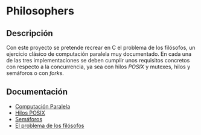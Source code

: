# Philosophers

## Descripción

Con este proyecto se pretende recrear en C el problema de los filósofos, un ejercicio clásico de computación paralela muy documentado. En cada una de las tres implementaciones se deben cumplir unos requisitos concretos con respecto a la concurrencia, ya sea con hilos *POSIX* y mutexes, hilos y semáforos o con *forks*.

## Documentación

* [Computación Paralela](http://ferestrepoca.github.io/paradigmas-de-programacion/paralela/paralela_teoria/index.html)
* [Hilos POSIX](https://computing.llnl.gov/tutorials/pthreads/)
* [Semáforos](https://www.tutorialspoint.com/how-to-use-posix-semaphores-in-c-language)
* [El problema de los filósofos](https://goyox86.github.io/elpr/dining-philosophers.html)
